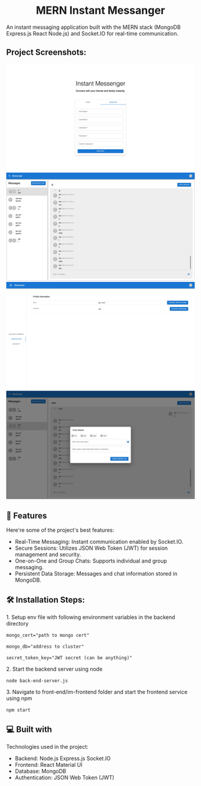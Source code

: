 <h1 align="center" id="title">MERN Instant Messanger</h1>

<p id="description">An instant messaging application built with the MERN stack (MongoDB Express.js React Node.js) and Socket.IO for real-time communication.</p>

<h2>Project Screenshots:</h2>

<img src="https://github.com/jay-raut/MERN-Instant-Messanger/blob/main/Screenshot_26-7-2024_233951_localhost.jpeg?raw=true" alt="project-screenshot/">

<img src="https://github.com/jay-raut/MERN-Instant-Messanger/blob/main/Screenshot_26-7-2024_233731_localhost.jpeg?raw=true" alt="project-screenshot/">

<img src="https://github.com/jay-raut/MERN-Instant-Messanger/blob/main/Screenshot_26-7-2024_233834_localhost.jpeg?raw=true" alt="project-screenshot/">

<img src="https://github.com/jay-raut/MERN-Instant-Messanger/blob/main/Screenshot_26-7-2024_233846_localhost.jpeg?raw=true" alt="project-screenshot/">

  
  
<h2>🧐 Features</h2>

Here're some of the project's best features:

*   Real-Time Messaging: Instant communication enabled by Socket.IO.
*   Secure Sessions: Utilizes JSON Web Token (JWT) for session management and security.
*   One-on-One and Group Chats: Supports individual and group messaging.
*   Persistent Data Storage: Messages and chat information stored in MongoDB.

<h2>🛠️ Installation Steps:</h2>

<p>1. Setup env file with following environment variables in the backend directory</p>

```
mongo_cert="path to mongo cert"
```

```
mongo_db="address to cluster"
```

```
secret_token_key="JWT secret (can be anything)"
```

<p>2. Start the backend server using node</p>

```
node back-end-server.js
```

<p>3. Navigate to front-end/im-frontend folder and start the frontend service using npm</p>

```
npm start
```

  
  
<h2>💻 Built with</h2>

Technologies used in the project:

*   Backend: Node.js Express.js Socket.IO
*   Frontend: React Material UI
*   Database: MongoDB
*   Authentication: JSON Web Token (JWT)
